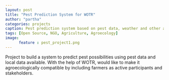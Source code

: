 ```yaml
---
layout: post
title: "Pest Prediction System for WOTR"
author: "partha"
categories: projects
caption: Pest prediction system based on pest data, weather and other agroecological factors of a farm for WOTR
tags: [Open Source, NGO, Agriculture, Agroecology]
image:
      feature : pest_project1.png	
---
```

 Project to build a system to predict pest possibilities using pest data and local data available. With the help of WOTR, would like to make it agroecologically compatible by including farmers as active participants and stakeholders. 
